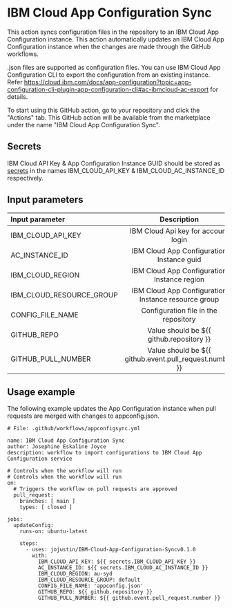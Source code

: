 # IBM Cloud App Configuration Sync

This action syncs configuration files in the repository to an IBM Cloud App Configuration instance.  This action automatically updates an IBM Cloud App Configuration instance when the changes are made through the GitHub workflows.

.json files are supported as configuration files. You can use IBM Cloud App Configuration CLI to export the configuration from an existing instance.  Refer https://cloud.ibm.com/docs/app-configuration?topic=app-configuration-cli-plugin-app-configuration-cli#ac-ibmcloud-ac-export for details.

To start using this GitHub action, go to your repository and click the "Actions" tab. This GitHub action will be available from the marketplace under the name "IBM Cloud App Configuration Sync". 


## Secrets 

IBM Cloud API Key & App Configuration Instance GUID should be stored as [secrets](https://docs.github.com/en/actions/security-guides/encrypted-secrets) in the names IBM_CLOUD_API_KEY & IBM_CLOUD_AC_INSTANCE_ID respectively.

## Input parameters

| Input parameter      | Description | Required     |
| :---        |    :----:   |          ---: |
| IBM_CLOUD_API_KEY | IBM Cloud Api key for account login   | Yes |
| AC_INSTANCE_ID | IBM Cloud App Configuration Instance guid | Yes |
| IBM_CLOUD_REGION | IBM Cloud App Configuration Instance region | Yes |
| IBM_CLOUD_RESOURCE_GROUP | IBM Cloud App Configuration Instance resource group | Yes |
| CONFIG_FILE_NAME | Configuration file in the repository  | Yes |
| GITHUB_REPO | Value should be ${{ github.repository }}  | Yes |
| GITHUB_PULL_NUMBER | Value should be ${{ github.event.pull_request.number }}  | Yes |


## Usage example

The following example updates the App Configuration instance when pull requests are merged with changes to appconfig.json.


```
# File: .github/workflows/appconfigsync.yml

name: IBM Cloud App Configuration Sync
author: Josephine Eskaline Joyce
description: workflow to import configurations to IBM Cloud App Configuration service

# Controls when the workflow will run
# Controls when the workflow will run
on:
  # Triggers the workflow on pull requests are approved
  pull_request:
    branches: [ main ]
    types: [ closed ]

jobs:
  updateConfig:
    runs-on: ubuntu-latest

    steps:
      - uses: jojustin/IBM-Cloud-App-Configuration-Syncv0.1.0
        with:
          IBM_CLOUD_API_KEY: ${{ secrets.IBM_CLOUD_API_KEY }}
          AC_INSTANCE_ID: ${{ secrets.IBM_CLOUD_AC_INSTANCE_ID }}
          IBM_CLOUD_REGION: au-syd
          IBM_CLOUD_RESOURCE_GROUP: default
          CONFIG_FILE_NAME: 'appconfig.json'
          GITHUB_REPO: ${{ github.repository }}
          GITHUB_PULL_NUMBER: ${{ github.event.pull_request.number }}
```

